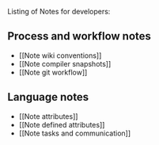 Listing of Notes for developers:

## Process and workflow notes

* [[Note wiki conventions]]
* [[Note compiler snapshots]]
* [[Note git workflow]]

## Language notes

* [[Note attributes]]
* [[Note defined attributes]]
* [[Note tasks and communication]]
